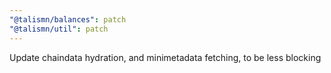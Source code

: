 ```yaml
---
"@talismn/balances": patch
"@talismn/util": patch
---
```


Update chaindata hydration, and minimetadata fetching, to be less blocking
